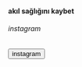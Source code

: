 <h4 align="left">akıl sağlığını kaybet</h4>
<h6 align="left">instagram</h6>
<button name="instagram" onclick="https://www.instagram.com/denizgonewild/?hl=tr">instagram</button>
